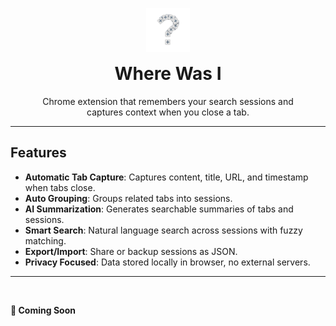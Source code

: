 <div align="center" style="margin-top: 30px">
    <img src="./assets/logo.png" alt="Logo" width="70px"/>
    <h1 style="margin-top: 15px;">Where Was I</h1>
    <p>Chrome extension that remembers your search sessions and
    <br> captures context when you close a tab.</p>
</div>

---

## Features

- **Automatic Tab Capture**: Captures content, title, URL, and timestamp when tabs close.
- **Auto Grouping**: Groups related tabs into sessions.
- **AI Summarization**: Generates searchable summaries of tabs and sessions.
- **Smart Search**: Natural language search across sessions with fuzzy matching.
- **Export/Import**: Share or backup sessions as JSON.
- **Privacy Focused**: Data stored locally in browser, no external servers.

---

<br>

**🚀 Coming Soon**
